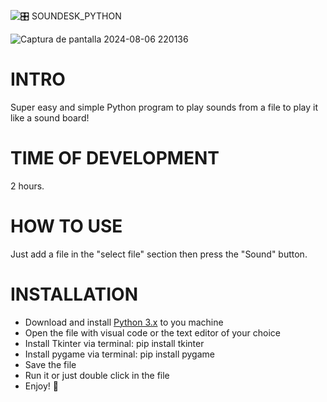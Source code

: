 ![🎛 SOUNDESK_PYTHON](https://github.com/user-attachments/assets/7cee562a-d59f-4b93-82db-3c9d3f808fcd)

![Captura de pantalla 2024-08-06 220136](https://github.com/user-attachments/assets/379ec29e-8c5a-4c9d-a2fc-19af77e00f8b)

# INTRO
Super easy and simple Python program to play sounds from a file to play it like a sound board!

# TIME OF DEVELOPMENT

2 hours.

# HOW TO USE
Just add a file in the "select file" section then press the "Sound" button.

# INSTALLATION

- Download and install [Python 3.x](https://www.python.org/) to you machine
- Open the file with visual code or the text editor of your choice
- Install Tkinter via terminal: pip install tkinter
- Install pygame via terminal: pip install pygame
- Save the file
- Run it or just double click in the file
- Enjoy! 👾

